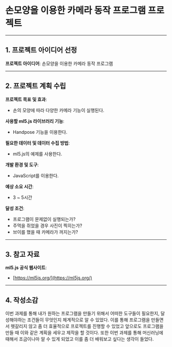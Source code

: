 # 손모양을 이용한 카메라 동작 프로그램 프로젝트

---

## 1. 프로젝트 아이디어 선정

**프로젝트 아이디어**: 손모양을 이용한 카메라 동작 프로그램

---

## 2. 프로젝트 계획 수립

**프로젝트 목표 및 효과**:
- 손의 모양에 따라 다양한 카메라 기능이 실행된다.

**사용할 ml5.js 라이브러리 기능**:
- Handpose 기능을 이용한다.

**필요한 데이터 및 데이터 수집 방법**:
- ml5.js의 예제를 사용한다.

**개발 환경 및 도구**:
- JavaScript를 이용한다.

**예상 소요 시간**:
- 3 ~ 5시간

**달성 조건**:
- 프로그램이 문제없이 실행되는가?
- 주먹을 쥐었을 경우 사진이 찍히는가?
- 브이를 했을 때 카메라가 꺼지는가?

---

## 3. 참고 자료

**ml5.js 공식 웹사이트**:
- [https://ml5js.org/](https://ml5js.org/)

---

## 4. 작성소감

이번 과제를 통해 내가 원하는 프로그램을 만들기 위해서 어떠한 도구들이 필요한지, 달성해야하는 조건들이 무엇인지 체계적으로 알 수 있었다. 이를 통해 프로그램을 만들면서 헷갈리지 않고 좀 더 효율적으로 프로젝트를 진행할 수 있었고 앞으로도 프로그램을 만들 때 이와 같은 계획을 세우고 제작을 할 것이다. 또한 이번 과제를 통해 머신러닝에 때해서 조금이나마 알 수 있게 되었고 이를 좀 더 배워보고 싶다는 생각이 들었다.
